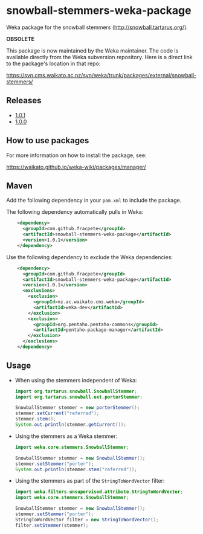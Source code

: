 snowball-stemmers-weka-package
==============================

Weka package for the snowball stemmers (http://snowball.tartarus.org/).

**OBSOLETE**

This package is now maintained by the Weka maintainer. The code is available
directly from the Weka subversion repository. Here is a direct link to the
package's location in that repo:

https://svn.cms.waikato.ac.nz/svn/weka/trunk/packages/external/snowball-stemmers/


Releases
--------

* [1.0.1](https://github.com/fracpete/snowball-stemmers-weka-package/releases/download/v1.0.1/snowball-stemmers-1.0.1.zip)
* [1.0.0](https://github.com/fracpete/snowball-stemmers-weka-package/releases/download/v1.0.0/snowball-stemmers-1.0.0.zip)



How to use packages
-------------------

For more information on how to install the package, see:

https://waikato.github.io/weka-wiki/packages/manager/


Maven
-----

Add the following dependency in your `pom.xml` to include the package.

The following dependency automatically pulls in Weka:

```xml
    <dependency>
      <groupId>com.github.fracpete</groupId>
      <artifactId>snowball-stemmers-weka-package</artifactId>
      <version>1.0.1</version>
    </dependency>
```

Use the following dependency to exclude the Weka dependencies:

```xml
    <dependency>
      <groupId>com.github.fracpete</groupId>
      <artifactId>snowball-stemmers-weka-package</artifactId>
      <version>1.0.1</version>
      <exclusions>
        <exclusion>
          <groupId>nz.ac.waikato.cms.weka</groupId>
          <artifactId>weka-dev</artifactId>
        </exclusion>
        <exclusion>
          <groupId>org.pentaho.pentaho-commons</groupId>
          <artifactId>pentaho-package-manager</artifactId>
        </exclusion>
      </exclusions>
    </dependency>
```

Usage
-----

* When using the stemmers independent of Weka:

  ```java
  import org.tartarus.snowball.SnowballStemmer;
  import org.tartarus.snowball.ext.porterStemmer;

  SnowballStemmer stemmer = new porterStemmer();
  stemmer.setCurrent("referred");
  stemmer.stem();
  System.out.println(stemmer.getCurrent());
  ```

* Using the stemmers as a Weka stemmer:

  ```java
  import weka.core.stemmers.SnowballStemmer;

  SnowballStemmer stemmer = new SnowballStemmer();
  stemmer.setStemmer("porter");
  System.out.println(stemmer.stem("referred"));
  ```

* Using the stemmers as part of the `StringToWordVector` filter:

  ```java
  import weka.filters.unsupervised.attribute.StringToWordVector;
  import weka.core.stemmers.SnowballStemmer;

  SnowballStemmer stemmer = new SnowballStemmer();
  stemmer.setStemmer("porter");
  StringToWordVector filter = new StringToWordVector();
  filter.setStemmer(stemmer);
  ```

